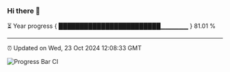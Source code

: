 ### Hi there 👋

⏳ Year progress { ████████████████████████▁▁▁▁▁▁ } 81.01 %

---

⏰ Updated on Wed, 23 Oct 2024 12:08:33 GMT

![Progress Bar CI](https://github.com/liununu/liununu/workflows/Progress%20Bar%20CI/badge.svg)
